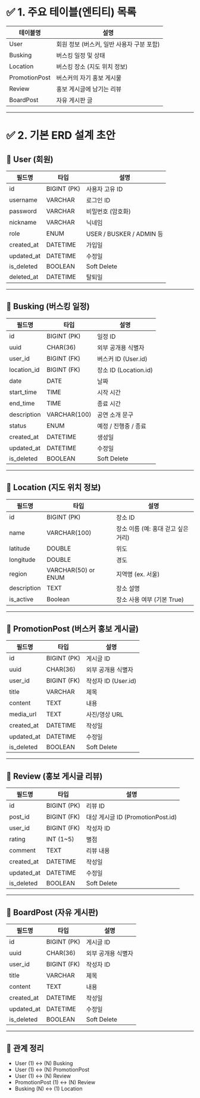 # ✅ 1. 주요 테이블(엔티티) 목록

| 테이블명        | 설명                                 |
|----------------|--------------------------------------|
| User           | 회원 정보 (버스커, 일반 사용자 구분 포함) |
| Busking        | 버스킹 일정 및 상태                     |
| Location       | 버스킹 장소 (지도 위치 정보)              |
| PromotionPost  | 버스커의 자기 홍보 게시물                 |
| Review         | 홍보 게시글에 남기는 리뷰                 |
| BoardPost      | 자유 게시판 글                          |

---

# ✅ 2. 기본 ERD 설계 초안

## 📌 User (회원)

| 필드명     | 타입        | 설명                         |
|------------|-------------|------------------------------|
| id         | BIGINT (PK) | 사용자 고유 ID               |
| username   | VARCHAR     | 로그인 ID                    |
| password   | VARCHAR     | 비밀번호 (암호화)            |
| nickname   | VARCHAR     | 닉네임                       |
| role       | ENUM        | USER / BUSKER / ADMIN 등     |
| created_at | DATETIME    | 가입일                       |
| updated_at | DATETIME    | 수정일                       |
| is_deleted | BOOLEAN     | Soft Delete                  |
| deleted_at | DATETIME    | 탈퇴일                       |

---

## 📌 Busking (버스킹 일정)

| 필드명      | 타입         | 설명                          |
|-------------|--------------|-------------------------------|
| id          | BIGINT (PK)  | 일정 ID                       |
| uuid        | CHAR(36)     | 외부 공개용 식별자            |
| user_id     | BIGINT (FK)  | 버스커 ID (User.id)           |
| location_id | BIGINT (FK)  | 장소 ID (Location.id)         |
| date        | DATE         | 날짜                          |
| start_time  | TIME         | 시작 시간                     |
| end_time    | TIME         | 종료 시간                     |
| description | VARCHAR(100) | 공연 소개 문구                |
| status      | ENUM         | 예정 / 진행중 / 종료          |
| created_at  | DATETIME     | 생성일                        |
| updated_at  | DATETIME     | 수정일                        |
| is_deleted | BOOLEAN       | Soft Delete                   |

---

## 📌 Location (지도 위치 정보)

| 필드명   | 타입         | 설명                          |
|----------|--------------|-------------------------------|
| id       | BIGINT (PK)  | 장소 ID                       |
| name     | VARCHAR(100) | 장소 이름 (예: 홍대 걷고 싶은 거리) |
| latitude | DOUBLE       | 위도                          |
| longitude| DOUBLE       | 경도                          |
| region   | VARCHAR(50) or ENUM | 지역명 (ex. 서울)          |
| description | TEXT        | 장소 설명                   |
| is_active | Boolean     | 장소 사용 여부 (기본 True)    |

---

## 📌 PromotionPost (버스커 홍보 게시글)

| 필드명     | 타입         | 설명                          |
|------------|--------------|-------------------------------|
| id         | BIGINT (PK)  | 게시글 ID                    |
| uuid       | CHAR(36)     | 외부 공개용 식별자           |
| user_id    | BIGINT (FK)  | 작성자 ID (User.id)          |
| title      | VARCHAR      | 제목                         |
| content    | TEXT         | 내용                         |
| media_url  | TEXT         | 사진/영상 URL                |
| created_at | DATETIME     | 작성일                       |
| updated_at | DATETIME     | 수정일                        |
| is_deleted | BOOLEAN      | Soft Delete                  |

---

## 📌 Review (홍보 게시글 리뷰)

| 필드명     | 타입         | 설명                             |
|------------|--------------|----------------------------------|
| id         | BIGINT (PK)  | 리뷰 ID                          |
| post_id    | BIGINT (FK)  | 대상 게시글 ID (PromotionPost.id) |
| user_id    | BIGINT (FK)  | 작성자 ID                        |
| rating     | INT (1~5)    | 별점                             |
| comment    | TEXT         | 리뷰 내용                        |
| created_at | DATETIME     | 작성일                           |
| updated_at | DATETIME     | 수정일                           |
| is_deleted | BOOLEAN      | Soft Delete                      |

---

## 📌 BoardPost (자유 게시판)

| 필드명     | 타입         | 설명                          |
|------------|--------------|-------------------------------|
| id         | BIGINT (PK)  | 게시글 ID                    |
| uuid       | CHAR(36)     | 외부 공개용 식별자           |
| user_id    | BIGINT (FK)  | 작성자 ID                    |
| title      | VARCHAR      | 제목                         |
| content    | TEXT         | 내용                         |
| created_at | DATETIME     | 작성일                       |
| updated_at | DATETIME     | 수정일                       |
| is_deleted | BOOLEAN     | Soft Delete                   |

---

## 🔄 관계 정리

- User (1) ↔ (N) Busking  
- User (1) ↔ (N) PromotionPost  
- User (1) ↔ (N) Review  
- PromotionPost (1) ↔ (N) Review  
- Busking (N) ↔ (1) Location
